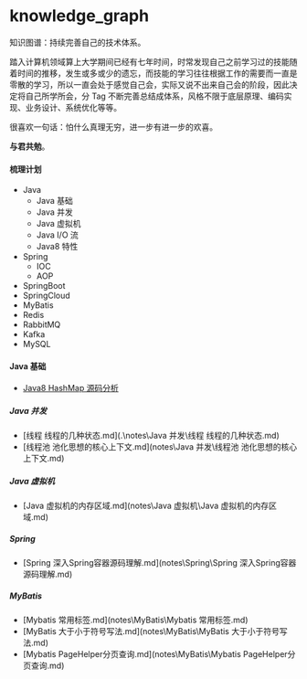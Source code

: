 # knowledge_graph

知识图谱：持续完善自己的技术体系。

踏入计算机领域算上大学期间已经有七年时间，时常发现自己之前学习过的技能随着时间的推移，发生或多或少的遗忘，而技能的学习往往根据工作的需要而一直是零散的学习，所以一直会处于感觉自己会，实际又说不出来自己会的阶段，因此决定将自己所学所会，分 Tag 不断完善总结成体系，风格不限于底层原理、编码实现、业务设计、系统优化等等。

很喜欢一句话：怕什么真理无穷，进一步有进一步的欢喜。

**与君共勉**。

#### 梳理计划

* Java
  * Java 基础
  * Java 并发
  * Java 虚拟机
  * Java I/O 流
  * Java8 特性
* Spring
  * IOC
  * AOP
* SpringBoot
* SpringCloud
* MyBatis
* Redis
* RabbitMQ
* Kafka
* MySQL

#### Java 基础

*  [Java8 HashMap 源码分析](https://github.com/liuenci/knowledge_graph/blob/main/notes/Java%20%E5%9F%BA%E7%A1%80/Java8%20HashMap%20%E6%BA%90%E7%A0%81%E5%88%86%E6%9E%90.md) 

##### Java  并发

* [线程 线程的几种状态.md](.\notes\Java 并发\线程 线程的几种状态.md) 
* [线程池 池化思想的核心上下文.md](notes\Java 并发\线程池 池化思想的核心上下文.md) 

##### Java 虚拟机

*  [Java 虚拟机的内存区域.md](notes\Java 虚拟机\Java 虚拟机的内存区域.md) 

##### Spring

*  [Spring 深入Spring容器源码理解.md](notes\Spring\Spring 深入Spring容器源码理解.md) 

##### MyBatis

*  [Mybatis 常用标签.md](notes\MyBatis\Mybatis 常用标签.md) 
*  [MyBatis 大于小于符号写法.md](notes\MyBatis\MyBatis 大于小于符号写法.md) 
*  [Mybatis PageHelper分页查询.md](notes\MyBatis\Mybatis PageHelper分页查询.md) 
